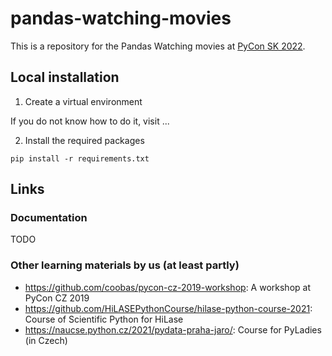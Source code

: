 # pandas-watching-movies

This is a repository for the Pandas Watching movies at [PyCon SK 2022](https://2022.pycon.sk).

## Local installation

1) Create a virtual environment

If you do not know how to do it, visit ...

2) Install the required packages 

```
pip install -r requirements.txt
```

## Links

### Documentation

TODO
### Other learning materials by us (at least partly)

- <https://github.com/coobas/pycon-cz-2019-workshop>: A workshop at PyCon CZ 2019
- <https://github.com/HiLASEPythonCourse/hilase-python-course-2021>: Course of Scientific Python for HiLase
- <https://naucse.python.cz/2021/pydata-praha-jaro/>: Course for PyLadies (in Czech)